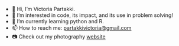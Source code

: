 - 👋 Hi, I’m Victoria Partakki. 
- 👀 I’m interested in code, its impact, and its use in problem solving! 
- 🌱 I’m currently learning python and R.
- 📫 How to reach me: partakkivictoria@gmail.com 
- 📷 Check out my photography [website](https://vpartakki.github.io/)

<!---
vpartakki/vpartakki is a ✨ special ✨ repository because its `README.md` (this file) appears on your GitHub profile.
You can click the Preview link to take a look at your changes.
--->
